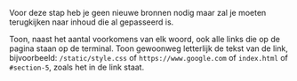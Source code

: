 Voor deze stap heb je geen nieuwe bronnen nodig maar zal je moeten terugkijken naar inhoud die al gepasseerd is.

Toon, naast het aantal voorkomens van elk woord, ook alle links die op de pagina staan op de terminal. Toon gewoonweg letterlijk de tekst van de link, bijvoorbeeld: `/static/style.css` of `https://www.google.com` of `index.html` of `#section-5`, zoals het in de link staat.

